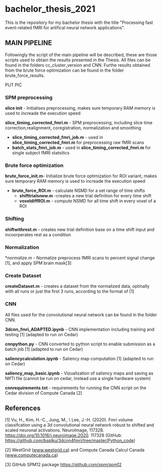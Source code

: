 # bachelor_thesis_2021
This is the repository for my bachelor thesis with the title "Processing fast event-related fMRI for artifical neural network applications". 

## MAIN PIPELINE 

Followingly the script of the main pipeline will be described, these are those scripts used to obtain the results presented in the Thesis. 
All files can be found in the folders cc_cluster_version and CNN. Furthe results obtained from the brute force optimization can be found in the folder brute_force_results.

PUT PIC 

### SPM preprocessing 

**slice init** - Initialises preprocessing, makes sure temporary RAM memory is used to increade the execution speed 

**slice_timing_corrected_fmri.m** - SPM preprocessing, including slice time correction,realignment, coregistration, normalization and smoothing

  - **slice_timing_corrected_fmri_job.m** - used in **slice_timing_corrected_fmri.m** for preprocessing raw fMRI scans
  - **batch_stats_fmri_job.m** -  used in **slice_timing_corrected_fmri.m** for single subject fMRI statsitics 

### Brute force optimization 

**brute_force_init.m**- Initialize brute force optimization for ROI variant, makes sure temporary RAM memory is used to increade the execution speed 

  - **brute_force_ROI.m** - calculate NSMD for a set range of time shifts  
      - **shifttrialsnew.m** -creates a new trial definition for every time shift
      - **voxeldiffROI.m** - compute NSMD for all time shift in every voxel of a ROI
      

### Shifting

**shiftwithrest.m** - creates new trial definition base on a time shift input and incoorperates rest as a condition

### Normalization 

**normalize.m* - Normalize preprocess fMRI scans to percent signal change [1], and apply SPM brain mask[3] 

### Create Dataset 

**createDataset.m** - creates a dataset from the normalized data, optinally with all runs or just the first 3 runs, according to the format of [1]

### CNN 

All files used for the convolutional neural network can be found in the folder CNN.

**3dcnn_fmri_ADAPTED.ipynb** - CNN implementation including training and testing [1] (adapted to run on Cedar)

**cnnpython.py** - CNN converted to python script to enable submission as a batch job [1]  (adapted to run on Cedar)

**saliencycalculation.ipynb** - Saliency map computation [1] (adapted to run on Cedar)

**saliency_map_basic.ipynb**  - Vizualization of saliency maps and saving as NIfTI file (cannot be run on cedar, instead use a single hardware system)

**cnnrequirements.txt** - requirements for running the CNN script on the Cedar division of Compute Canada [2]




## References 

[1] Vu, H., Kim, H.-C., Jung, M., \ Lee, J.-H. (2020). Fmri volume classifcation using
a 3d convolutional neural network robust to shifted and scaled neuronal activations. NeuroImage, 117328. https://doi.org/10.1016/j.neuroimage.2020.
117328 (GitHub: https://github.com/bsplku/3dcnn4fmri/tree/master/Python_code)

[2]  WestGrid (www.westgrid.ca) and Compute Canada Calcul Canada (www.computecanada.ca) 

[3] GitHub SPM12 package https://github.com/spm/spm12
